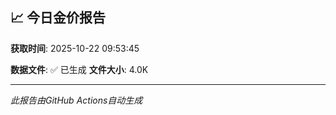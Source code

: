## 📈 今日金价报告

**获取时间**: 2025-10-22 09:53:45

**数据文件**: ✅ 已生成
**文件大小**: 4.0K

---
*此报告由GitHub Actions自动生成*
